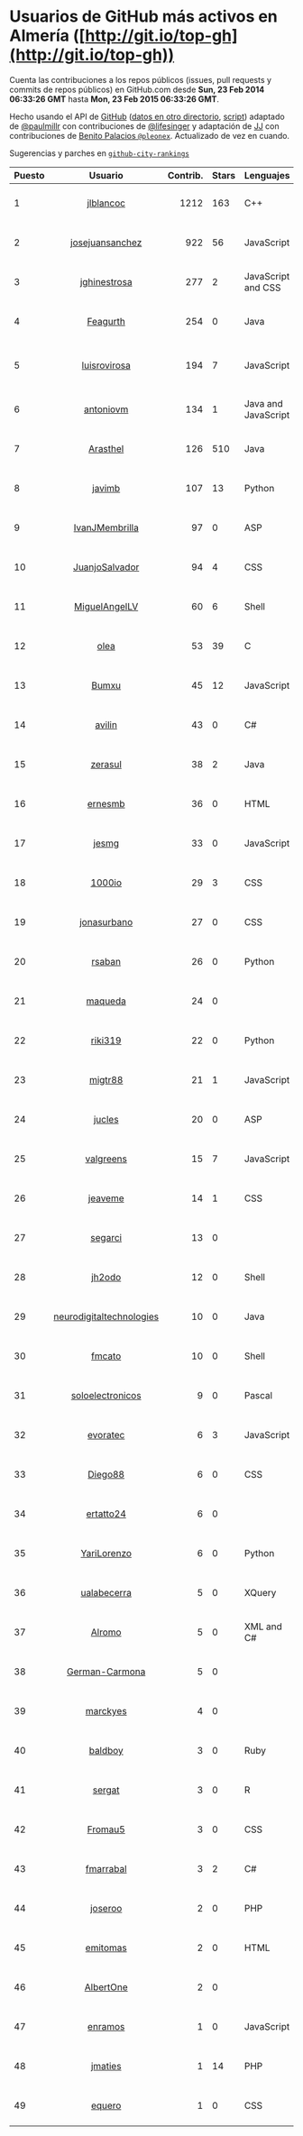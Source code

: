 # Usuarios de GitHub más activos en Almería ([http://git.io/top-gh](http://git.io/top-gh))



  Cuenta las contribuciones a los repos públicos (issues, pull requests y commits de repos públicos) en GitHub.com desde  **Sun, 23 Feb 2014 06:33:26 GMT** hasta **Mon, 23 Feb 2015 06:33:26 GMT**.

  Hecho usando el API de [GitHub](http://github.com) ([datos en otro directorio](https://github.com/JJ/top-github-users-data/tree/master/data), [script](https://github.com/JJ/top-github-users)) adaptado de [@paulmillr](https://github.com/paulmillr) con contribuciones de [@lifesinger](https://github.com/lifesinger) y adaptación de [JJ](http://jj.github.io) con contribuciones de [Benito Palacios `@pleonex`](http://github.com/pleonex). Actualizado de vez en cuando. 

  Sugerencias y parches en [`github-city-rankings`](http://github.com/JJ/github-city-rankings)


| Puesto   |  Usuario  |Contrib.| Stars | Lenguajes   |      Lugar      |  Avatar  |
|----------|:---------:|-------:|-------|-------------|:---------------:|----------|
| 1 | [jlblancoc](https://github.com/jlblancoc) | 1212 | 163 | C++ | Almeria (Spain) | <img src='https://avatars0.githubusercontent.com/u/5497818?v=3&s=64' width='64' height='64' title='Jose-Luis Blanco-Claraco'> |
| 2 | [josejuansanchez](https://github.com/josejuansanchez) | 922 | 56 | JavaScript | Almería | <img src='https://avatars0.githubusercontent.com/u/888481?v=3&s=64' width='64' height='64' title='José Juan Sánchez'> |
| 3 | [jghinestrosa](https://github.com/jghinestrosa) | 277 | 2 | JavaScript and CSS | Almería, Spain | <img src='https://avatars3.githubusercontent.com/u/7010036?v=3&s=64' width='64' height='64' title='Jorge García Hinestrosa'> |
| 4 | [Feagurth](https://github.com/Feagurth) | 254 | 0 | Java | Almería | <img src='https://avatars0.githubusercontent.com/u/6003799?v=3&s=64' width='64' height='64' title='Feagurth'> |
| 5 | [luisrovirosa](https://github.com/luisrovirosa) | 194 | 7 | JavaScript | Huercal-Overa, Almería, Spain | <img src='https://avatars1.githubusercontent.com/u/694628?v=3&s=64' width='64' height='64' title='Luis Rovirosa'> |
| 6 | [antoniovm](https://github.com/antoniovm) | 134 | 1 | Java and JavaScript | Almería, España | <img src='https://avatars0.githubusercontent.com/u/6975327?v=3&s=64' width='64' height='64' title='Antonio Vicente Martín'> |
| 7 | [Arasthel](https://github.com/Arasthel) | 126 | 510 | Java | Almería, España | <img src='https://avatars0.githubusercontent.com/u/480955?v=3&s=64' width='64' height='64' title='Jorge Martin Espinosa'> |
| 8 | [javimb](https://github.com/javimb) | 107 | 13 | Python | Almería | <img src='https://avatars2.githubusercontent.com/u/1410846?v=3&s=64' width='64' height='64' title='Javi Imbernón'> |
| 9 | [IvanJMembrilla](https://github.com/IvanJMembrilla) | 97 | 0 | ASP | Almería, Spain | <img src='https://avatars3.githubusercontent.com/u/7768029?v=3&s=64' width='64' height='64' title='Iván J. Membrilla'> |
| 10 | [JuanjoSalvador](https://github.com/JuanjoSalvador) | 94 | 4 | CSS | Almeria, España | <img src='https://avatars1.githubusercontent.com/u/5058655?v=3&s=64' width='64' height='64' title='Juan José Salvador'> |
| 11 | [MiguelAngelLV](https://github.com/MiguelAngelLV) | 60 | 6 | Shell | Almería | <img src='https://avatars3.githubusercontent.com/u/638110?v=3&s=64' width='64' height='64' title='Miguel Ángel López Vicente'> |
| 12 | [olea](https://github.com/olea) | 53 | 39 | C | Almería (Spain) | <img src='https://avatars2.githubusercontent.com/u/141267?v=3&s=64' width='64' height='64' title='Ismael Olea'> |
| 13 | [Bumxu](https://github.com/Bumxu) | 45 | 12 | JavaScript | Almería, Spain | <img src='https://avatars0.githubusercontent.com/u/1742635?v=3&s=64' width='64' height='64' title='Juande Martos'> |
| 14 | [avilin](https://github.com/avilin) | 43 | 0 | C# | Almería, España | <img src='https://avatars2.githubusercontent.com/u/7100982?v=3&s=64' width='64' height='64' title='Andrés Vicente Linares'> |
| 15 | [zerasul](https://github.com/zerasul) | 38 | 2 | Java | Almeria | <img src='https://avatars1.githubusercontent.com/u/6067824?v=3&s=64' width='64' height='64' title='Victor Suarez'> |
| 16 | [ernesmb](https://github.com/ernesmb) | 36 | 0 | HTML | Almería | <img src='https://avatars3.githubusercontent.com/u/1096406?v=3&s=400' width='64' height='64' title='Ernesto Martínez Becerra'> |
| 17 | [jesmg](https://github.com/jesmg) | 33 | 0 | JavaScript | Almería, Spain | <img src='https://avatars2.githubusercontent.com/u/7987855?v=3&s=64' width='64' height='64' title='Jesús'> |
| 18 | [1000io](https://github.com/1000io) | 29 | 3 | CSS | Almería - Spain | <img src='https://avatars3.githubusercontent.com/u/2798648?v=3&s=64' width='64' height='64' title='1000io'> |
| 19 | [jonasurbano](https://github.com/jonasurbano) | 27 | 0 | CSS | Almería (Spain) | <img src='https://avatars0.githubusercontent.com/u/950088?v=3&s=64' width='64' height='64' title='Jonás'> |
| 20 | [rsaban](https://github.com/rsaban) | 26 | 0 | Python | Almería (Spain) | <img src='https://avatars0.githubusercontent.com/u/4655723?v=3&s=64' width='64' height='64' title='Rafael Sabán (Desarrollo de Software Freelance)'> |
| 21 | [maqueda](https://github.com/maqueda) | 24 | 0 |  | Almeria | <img src='https://avatars0.githubusercontent.com/u/6534453?v=3&s=64' width='64' height='64' title='Juan'> |
| 22 | [riki319](https://github.com/riki319) | 22 | 0 | Python | Almería | <img src='https://avatars3.githubusercontent.com/u/1909548?v=3&s=64' width='64' height='64' title='Ricardo'> |
| 23 | [migtr88](https://github.com/migtr88) | 21 | 1 | JavaScript | Pulpí (Almería) | <img src='https://avatars3.githubusercontent.com/u/9882479?v=3&s=64' width='64' height='64' title='Miguel Tabernero'> |
| 24 | [jucles](https://github.com/jucles) | 20 | 0 | ASP | Almeria | <img src='https://avatars3.githubusercontent.com/u/3337129?v=3&s=64' width='64' height='64' title='Jose Uclés'> |
| 25 | [valgreens](https://github.com/valgreens) | 15 | 7 | JavaScript | Almería, Spain | <img src='https://avatars1.githubusercontent.com/u/903263?v=3&s=64' width='64' height='64' title='Antonio Valverde'> |
| 26 | [jeaveme](https://github.com/jeaveme) | 14 | 1 | CSS | Almería, Spain | <img src='https://avatars0.githubusercontent.com/u/7329741?v=3&s=64' width='64' height='64' title='Jesús Avellaneda Menchón'> |
| 27 | [segarci](https://github.com/segarci) | 13 | 0 |  | Almería, Spain | <img src='https://avatars3.githubusercontent.com/u/10563441?v=3&s=64' width='64' height='64' title='Sebastián García Rodríguez'> |
| 28 | [jh2odo](https://github.com/jh2odo) | 12 | 0 | Shell | Spain, Almería | <img src='https://avatars3.githubusercontent.com/u/7497387?v=3&s=64' width='64' height='64' title='Jose Aguado'> |
| 29 | [neurodigitaltechnologies](https://github.com/neurodigitaltechnologies) | 10 | 0 | Java | Almería, Spain | <img src='https://avatars0.githubusercontent.com/u/6275593?v=3&s=64' width='64' height='64' title='NeuroDigital Technologies'> |
| 30 | [fmcato](https://github.com/fmcato) | 10 | 0 | Shell | Almería | <img src='https://avatars0.githubusercontent.com/u/3447226?v=3&s=64' width='64' height='64' title='Francisco Camenforte'> |
| 31 | [soloelectronicos](https://github.com/soloelectronicos) | 9 | 0 | Pascal | Almeria | <img src='https://avatars1.githubusercontent.com/u/2277429?v=3&s=64' width='64' height='64' title='Carlos Rodriguez Navarro'> |
| 32 | [evoratec](https://github.com/evoratec) | 6 | 3 | JavaScript | Almería, Spain | <img src='https://avatars0.githubusercontent.com/u/490450?v=3&s=64' width='64' height='64' title='Juan Antonio Navarro'> |
| 33 | [Diego88](https://github.com/Diego88) | 6 | 0 | CSS | Almeria | <img src='https://avatars0.githubusercontent.com/u/10108252?v=3&s=64' width='64' height='64' title='Diego'> |
| 34 | [ertatto24](https://github.com/ertatto24) | 6 | 0 |  | El Ejido, Almería, ESPAÑA | <img src='https://avatars3.githubusercontent.com/u/4687099?v=3&s=64' width='64' height='64' title='Jose Manuel'> |
| 35 | [YariLorenzo](https://github.com/YariLorenzo) | 6 | 0 | Python | Almería, Spain | <img src='https://avatars2.githubusercontent.com/u/9215587?v=3&s=64' width='64' height='64' title='YariLorenzo'> |
| 36 | [ualabecerra](https://github.com/ualabecerra) | 5 | 0 | XQuery | Almeria | <img src='https://avatars3.githubusercontent.com/u/558072?v=3&s=64' width='64' height='64' title='Antonio Becerra Terón'> |
| 37 | [Alromo](https://github.com/Alromo) | 5 | 0 | XML and C# | Almería | <img src='https://avatars1.githubusercontent.com/u/7301223?v=3&s=64' width='64' height='64' title='Alejandro Rodríguez Moreno'> |
| 38 | [German-Carmona](https://github.com/German-Carmona) | 5 | 0 |  | Almería (España) | <img src='https://avatars3.githubusercontent.com/u/8121405?v=3&s=64' width='64' height='64' title='Germán Carmona'> |
| 39 | [marckyes](https://github.com/marckyes) | 4 | 0 |  | Almeria, Spain | <img src='https://avatars0.githubusercontent.com/u/417513?v=3&s=64' width='64' height='64' title='Marc'> |
| 40 | [baldboy](https://github.com/baldboy) | 3 | 0 | Ruby | Almería | <img src='https://avatars3.githubusercontent.com/u/545420?v=3&s=64' width='64' height='64' title='David Rodríguez López'> |
| 41 | [sergat](https://github.com/sergat) | 3 | 0 | R | Almería (Spain) | <img src='https://avatars0.githubusercontent.com/u/8451697?v=3&s=64' width='64' height='64' title='Sergio García'> |
| 42 | [Fromau5](https://github.com/Fromau5) | 3 | 0 | CSS | Almería, Spain | <img src='https://avatars1.githubusercontent.com/u/8038664?v=3&s=64' width='64' height='64' title='Jesús'> |
| 43 | [fmarrabal](https://github.com/fmarrabal) | 3 | 2 | C# | Almería (Spain) | <img src='https://avatars2.githubusercontent.com/u/2758972?v=3&s=64' width='64' height='64' title='Francisco Manuel Arrabal Campos'> |
| 44 | [joseroo](https://github.com/joseroo) | 2 | 0 | PHP | Almería | <img src='https://avatars2.githubusercontent.com/u/4178966?v=3&s=64' width='64' height='64' title='José Rodríguez'> |
| 45 | [emitomas](https://github.com/emitomas) | 2 | 0 | HTML | Almería | <img src='https://avatars0.githubusercontent.com/u/10902048?v=3&s=64' width='64' height='64' title='Emilia Tomás'> |
| 46 | [AlbertOne](https://github.com/AlbertOne) | 2 | 0 |  | Almería | <img src='https://avatars2.githubusercontent.com/u/6214529?v=3&s=64' width='64' height='64' title='Alberto'> |
| 47 | [enramos](https://github.com/enramos) | 1 | 0 | JavaScript | Almería | <img src='https://avatars3.githubusercontent.com/u/344247?v=3&s=64' width='64' height='64' title='Enrique Ramos'> |
| 48 | [jmaties](https://github.com/jmaties) | 1 | 14 | PHP | Almeria | <img src='https://avatars3.githubusercontent.com/u/110144?v=3&s=64' width='64' height='64' title='Javier Maties'> |
| 49 | [equero](https://github.com/equero) | 1 | 0 | CSS | Spain, Almería | <img src='https://avatars1.githubusercontent.com/u/7300634?v=3&s=64' width='64' height='64' title='Enrique'> |
